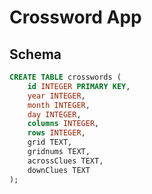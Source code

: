 # Crossword App

## Schema
``` sql
CREATE TABLE crosswords (
	id INTEGER PRIMARY KEY, 
	year INTEGER, 
	month INTEGER, 
	day INTEGER, 
	columns INTEGER, 
	rows INTEGER, 
	grid TEXT, 
	gridnums TEXT, 
	acrossClues TEXT, 
	downClues TEXT
);
```